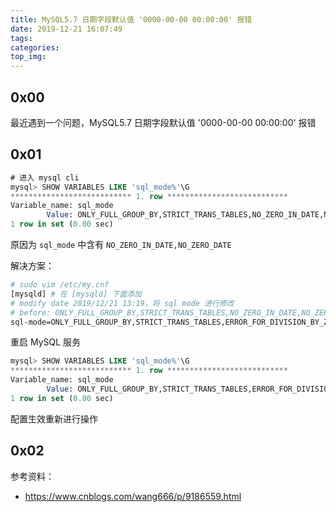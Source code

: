 ```yaml
---
title: MySQL5.7 日期字段默认值 '0000-00-00 00:00:00' 报错
date: 2019-12-21 16:07:49
tags:
categories:
top_img:
---
```


## 0x00

最近遇到一个问题，MySQL5.7 日期字段默认值 '0000-00-00 00:00:00' 报错

<!--more-->

## 0x01

```sql
# 进入 mysql cli
mysql> SHOW VARIABLES LIKE 'sql_mode%'\G
*************************** 1. row ***************************
Variable_name: sql_mode
        Value: ONLY_FULL_GROUP_BY,STRICT_TRANS_TABLES,NO_ZERO_IN_DATE,NO_ZERO_DATE,ERROR_FOR_DIVISION_BY_ZERO,NO_AUTO_CREATE_USER,NO_ENGINE_SUBSTITUTION
1 row in set (0.00 sec)
```

原因为 `sql_mode` 中含有 `NO_ZERO_IN_DATE,NO_ZERO_DATE`

解决方案：

```sh
# sudo vim /etc/my.cnf
[mysqld] # 在 [mysqld] 下面添加
# modify date 2019/12/21 13:19，将 sql mode 进行修改
# before: ONLY_FULL_GROUP_BY,STRICT_TRANS_TABLES,NO_ZERO_IN_DATE,NO_ZERO_DATE,ERROR_FOR_DIVISION_BY_ZERO,NO_AUTO_CREATE_USER,NO_ENGINE_SUBSTITUTION
sql-mode=ONLY_FULL_GROUP_BY,STRICT_TRANS_TABLES,ERROR_FOR_DIVISION_BY_ZERO,NO_AUTO_CREATE_USER,NO_ENGINE_SUBSTITUTION
```

重启 MySQL 服务

```sql
mysql> SHOW VARIABLES LIKE 'sql_mode%'\G
*************************** 1. row ***************************
Variable_name: sql_mode
        Value: ONLY_FULL_GROUP_BY,STRICT_TRANS_TABLES,ERROR_FOR_DIVISION_BY_ZERO,NO_AUTO_CREATE_USER,NO_ENGINE_SUBSTITUTION
1 row in set (0.00 sec)
```

配置生效重新进行操作

## 0x02

参考资料：

- https://www.cnblogs.com/wang666/p/9186559.html